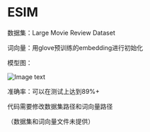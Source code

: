 # ESIM
数据集：Large Movie Review Dataset

词向量：用glove预训练的embedding进行初始化

模型图：

![Image text](https://github.com/your_github/address/blob/master/image/1.png)

准确率：可以在测试上达到89%+

代码需要修改数据集路径和词向量路径

（数据集和词向量文件未提供）

